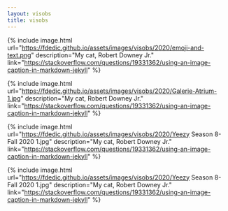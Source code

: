 ```yaml
---
layout: visobs
title: visobs
---
```


{% include image.html url="https://fdedic.github.io/assets/images/visobs/2020/emoji-and-text.png" description="My cat, Robert Downey Jr." link="https://stackoverflow.com/questions/19331362/using-an-image-caption-in-markdown-jekyll" %}

{% include image.html url="https://fdedic.github.io/assets/images/visobs/2020/Galerie-Atrium-1.jpg" description="My cat, Robert Downey Jr." link="https://stackoverflow.com/questions/19331362/using-an-image-caption-in-markdown-jekyll" %}

{% include image.html url="https://fdedic.github.io/assets/images/visobs/2020/Yeezy Season 8-Fall 2020 1.jpg" description="My cat, Robert Downey Jr." link="https://stackoverflow.com/questions/19331362/using-an-image-caption-in-markdown-jekyll" %}

{% include image.html url="https://fdedic.github.io/assets/images/visobs/2020/Yeezy Season 8-Fall 2020 1.jpg" description="My cat, Robert Downey Jr." link="https://stackoverflow.com/questions/19331362/using-an-image-caption-in-markdown-jekyll" %}
